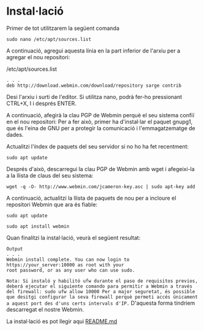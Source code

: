 # Instal·lació
Primer de tot utilitzarem la següent comanda
```console
sudo nano /etc/apt/sources.list
```
A continuació, agregui aquesta línia en la part inferior de l'arxiu per a agregar el nou repositori:

/etc/apt/sources.list
```console
. . .
deb http://download.webmin.com/download/repository sarge contrib
```
Desi l'arxiu i surti de l'editor. Si utilitza nano, podrà fer-ho pressionant CTRL+X, I i després ENTER.

A continuació, afegirà la clau PGP de Webmin perquè el seu sistema confiï en el nou repositori: Per a fer això, primer ha d'instal·lar el paquet gnupg1, que és l'eina de GNU per a protegir la comunicació i l'emmagatzematge de dades.

Actualitzi l'índex de paquets del seu servidor si no ho ha fet recentment:

```console
sudo apt update
```

Després d'això, descarregui la clau PGP de Webmin amb wget i afegeixi-la a la llista de claus del seu sistema:

```console
wget -q -O- http://www.webmin.com/jcameron-key.asc | sudo apt-key add
```

A continuació, actualitzi la llista de paquets de nou per a incloure el repositori Webmin que ara és fiable:

```console
sudo apt update

sudo apt install webmin
```


Quan finalitzi la instal·lació, veurà el següent resultat:

```console
Output
. . .
Webmin install complete. You can now login to
https://your_server:10000 as root with your
root password, or as any user who can use sudo.
```

``
Nota: Si instaló y habilitó ufw durante el paso de requisitos previos, deberá ejecutar el siguiente comando para permitir a Webmin a través del firewall:
sudo ufw allow 10000
Per a major seguretat, és possible que desitgi configurar la seva firewall perquè permeti accés únicament a aquest port des d'uns certs intervals d'IP.
``
D'aquesta forma tindriem descarregat el nostre Webmin.

La instal·lació es pot llegir aqui [README.md](https://github.com/Proyecto-Sintesi/configs/edit/main/etc/webmin/README.md)

